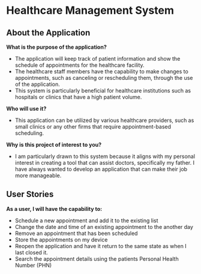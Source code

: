 # Healthcare Management System 

## About the Application 


**What is the purpose of the application?** 

- The application will keep track of patient information and show the schedule of appointments for the healthcare facility.
- The healthcare staff members have the capability to make changes to appointments, such as canceling or rescheduling 
 them, through the use of the application. 
- This system is particularly beneficial for healthcare institutions such as hospitals or 
  clinics that have a high patient volume. 

**Who will use it?**
- This application can be utilized by various healthcare providers, 
  such as small clinics or any other firms that require appointment-based scheduling.

**Why is this project of interest to you?**

- I am particularly drawn to this system because it aligns with my personal interest 
  in creating a tool that can assist doctors, specifically my father. 
  I have always wanted to develop an application that can make their job more manageable. 

## User Stories

**As a user, I will have the capability to:**

- Schedule a new appointment and add it to the existing list
- Change the date and time of an existing appointment to the another day
- Remove an appointment that has been scheduled
- Store the appointments on my device
- Reopen the application and have it return to the same state as when I last closed it.
- Search the appointment details using the patients Personal Health Number (PHN)
